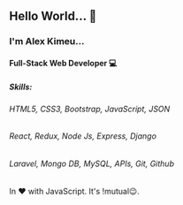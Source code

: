 ## Hello World... 👋

### I'm Alex Kimeu...
#### Full-Stack Web Developer 💻

##### Skills:
###### HTML5, CSS3, Bootstrap, JavaScript, JSON
###### React, Redux, Node Js, Express, Django
###### Laravel, Mongo DB, MySQL, APIs, Git, Github

In ❤️ with JavaScript. It's !mutual😉.
